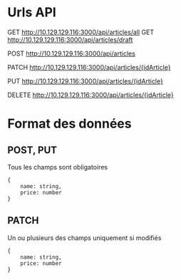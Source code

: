 # Urls API

GET http://10.129.129.116:3000/api/articles/all
GET http://10.129.129.116:3000/api/articles/draft

POST http://10.129.129.116:3000/api/articles

PATCH http://10.129.129.116:3000/api/articles/{idArticle}

PUT http://10.129.129.116:3000/api/articles/{idArticle}

DELETE http://10.129.129.116:3000/api/articles/{idArticle}

# Format des données

## POST, PUT

Tous les champs sont obligatoires

```
{
    name: string,
    price: number
}
```

## PATCH

Un ou plusieurs des champs uniquement si modifiés

```
{
    name: string,
    price: number
}
```
